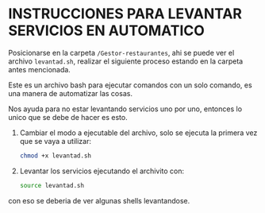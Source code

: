 # INSTRUCCIONES PARA LEVANTAR SERVICIOS EN AUTOMATICO

Posicionarse en la carpeta `/Gestor-restaurantes`, ahi se puede ver el archivo `levantad.sh`, realizar el siguiente proceso estando en la carpeta antes mencionada.

Este es un archivo bash para ejecutar comandos con un solo comando, es una manera de automatizar las cosas.

Nos ayuda para no estar levantando servicios uno por uno, entonces lo unico que se debe de hacer es esto.

1. Cambiar el modo a ejecutable del archivo, solo se ejecuta la primera vez que se vaya a utilizar:

    ```bash
    chmod +x levantad.sh 
    ```

2. Levantar los servicios ejecutando el archivito con:

    ```bash
    source levantad.sh
    ```

con eso se deberia de ver algunas shells levantandose.
